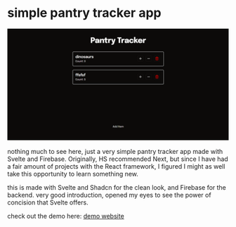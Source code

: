 # simple pantry tracker app

![UI of pantry dashboard](/static/hspantry.png)

nothing much to see here, just a very simple pantry tracker app made with Svelte and Firebase. Originally, HS recommended Next, but since I have had a fair amount of projects with the React framework, I figured I might as well take this opportunity to learn something new.

this is made with Svelte and Shadcn for the clean look, and Firebase for the backend. very good introduction, opened my eyes to see the power of concision that Svelte offers.

check out the demo here: [demo website](https://svelte-pantry.vercel.app)
